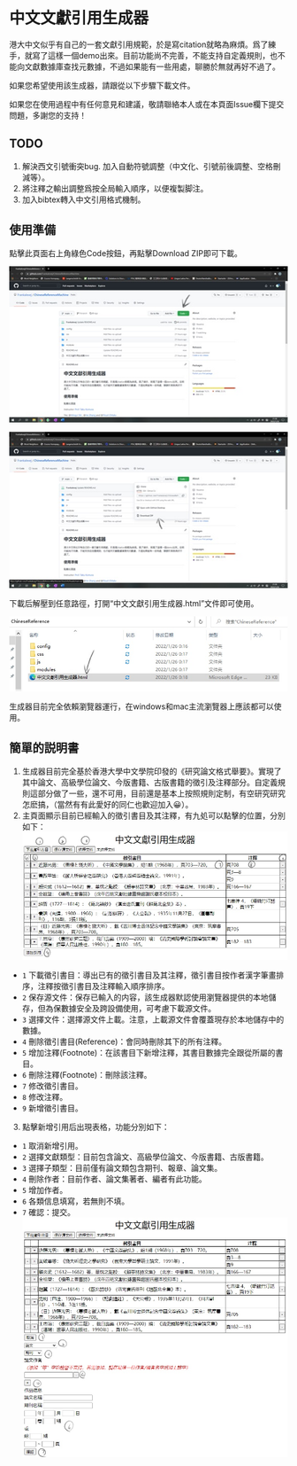 # 中文文獻引用生成器
港大中文似乎有自己的一套文獻引用規範，於是寫citation就略為麻煩。爲了練手，就寫了這樣一個demo出來。目前功能尚不完善，不能支持自定義規則，也不能向文獻數據庫查找元數據，不過如果能有一些用處，聊勝於無就再好不過了。

如果您希望使用該生成器，請跟從以下步驟下載文件。

如果您在使用過程中有任何意見和建議，敬請聯絡本人或在本頁面Issue欄下提交問題，多謝您的支持！

## TODO
1. 解決西文引號衝突bug. 加入自動符號調整（中文化、引號前後調整、空格刪減等）。
2. 將注釋之輸出調整爲按全局輸入順序，以便複製脚注。
3. 加入bibtex轉入中文引用格式機制。

## 使用準備
點擊此頁面右上角綠色Code按鈕，再點擊Download ZIP即可下載。

![image](示例圖片/下載1.jpg)

![image](示例圖片/下載2.jpg)

下載后解壓到任意路徑，打開“中文文獻引用生成器.html”文件即可使用。

![image](示例圖片/使用1.jpg)

生成器目前完全依賴瀏覽器運行，在windows和mac主流瀏覽器上應該都可以使用。

## 簡單的説明書
1. 生成器目前完全基於香港大學中文學院印發的《研究論文格式舉要》。實現了其中論文、高級學位論文、今版書籍、古版書籍的徵引及注釋部分。自定義規則這部分做了一些，還不可用，目前還是基本上按照規則定制，有空研究研究怎麽搞，（當然有有此愛好的同仁也歡迎加入😀）。
2. 主頁面顯示目前已經輸入的徵引書目及其注釋，有九処可以點擊的位置，分別如下：
![image](示例圖片/使用2.jpg)
  - `1` 下載徵引書目：導出已有的徵引書目及其注釋，徵引書目按作者漢字筆畫排序，注釋按徵引書目及注釋輸入順序排序。
  - `2` 保存源文件：保存已輸入的内容，該生成器默認使用瀏覽器提供的本地儲存，但為保數據安全及跨設備使用，可考慮下載源文件。
  - `3` 選擇文件：選擇源文件上載。注意，上載源文件會覆蓋現存於本地儲存中的數據。
  - `4` 刪除徵引書目(Reference)：會同時刪除其下的所有注釋。
  - `5` 增加注釋(Footnote)：在該書目下新增注釋，其書目數據完全跟從所屬的書目。
  - `6` 刪除注釋(Footnote)：刪除該注釋。
  - `7` 修改徵引書目。
  - `8` 修改注釋。
  - `9` 新增徵引書目。
3. 點擊新增引用后出現表格，功能分別如下：
  - `1` 取消新增引用。
  - `2` 選擇文獻類型：目前包含論文、高級學位論文、今版書籍、古版書籍。
  - `3` 選擇子類型：目前僅有論文類包含期刊、報章、論文集。
  - `4` 刪除作者：目前作者、論文集著者、編者有此功能。
  - `5` 增加作者。
  - `6` 各類信息填寫，若無則不填。
  - `7` 確認：提交。
![image](示例圖片/使用3.jpg)
